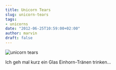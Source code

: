 ```yaml
---
title: Unicorn Tears
slug: unicorn-tears
tags:
- unicorns
date: "2012-06-25T10:59:00+02:00"
author: marvin
draft: false
---
```

![unicorn tears](/images/0551_7b31_480.jpeg)

Ich geh mal kurz ein Glas Einhorn-Tränen trinken...